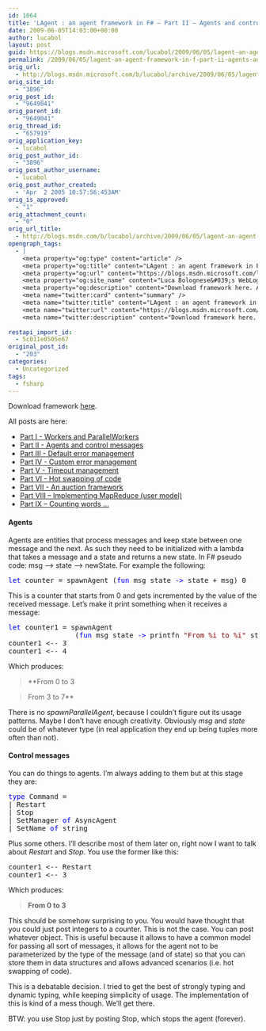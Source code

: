 ```yaml
---
id: 1064
title: 'LAgent : an agent framework in F# – Part II – Agents and control messages'
date: 2009-06-05T14:03:00+00:00
author: lucabol
layout: post
guid: https://blogs.msdn.microsoft.com/lucabol/2009/06/05/lagent-an-agent-framework-in-f-part-ii-agents-and-control-messages/
permalink: /2009/06/05/lagent-an-agent-framework-in-f-part-ii-agents-and-control-messages/
orig_url:
  - http://blogs.msdn.microsoft.com/b/lucabol/archive/2009/06/05/lagent-an-agent-framework-in-f-part-ii-agents-and-control-messages.aspx
orig_site_id:
  - "3896"
orig_post_id:
  - "9649041"
orig_parent_id:
  - "9649041"
orig_thread_id:
  - "657919"
orig_application_key:
  - lucabol
orig_post_author_id:
  - "3896"
orig_post_author_username:
  - lucabol
orig_post_author_created:
  - 'Apr  2 2005 10:57:56:453AM'
orig_is_approved:
  - "1"
orig_attachment_count:
  - "0"
orig_url_title:
  - http://blogs.msdn.com/b/lucabol/archive/2009/06/05/lagent-an-agent-framework-in-f-part-ii-agents-and-control-messages.aspx
opengraph_tags:
  - |
    <meta property="og:type" content="article" />
    <meta property="og:title" content="LAgent : an agent framework in F# &ndash; Part II &ndash; Agents and control messages" />
    <meta property="og:url" content="https://blogs.msdn.microsoft.com/lucabol/2009/06/05/lagent-an-agent-framework-in-f-part-ii-agents-and-control-messages/" />
    <meta property="og:site_name" content="Luca Bolognese&#039;s WebLog" />
    <meta property="og:description" content="Download framework here. All posts are here: Part I  - Workers and ParallelWorkers Part II  - Agents and control messages Part III  - Default error management Part IV  - Custom error management Part V  - Timeout management Part VI  - Hot swapping of code Part VII  - An auction framework Part VIII – Implementing MapReduce..." />
    <meta name="twitter:card" content="summary" />
    <meta name="twitter:title" content="LAgent : an agent framework in F# &ndash; Part II &ndash; Agents and control messages" />
    <meta name="twitter:url" content="https://blogs.msdn.microsoft.com/lucabol/2009/06/05/lagent-an-agent-framework-in-f-part-ii-agents-and-control-messages/" />
    <meta name="twitter:description" content="Download framework here. All posts are here: Part I  - Workers and ParallelWorkers Part II  - Agents and control messages Part III  - Default error management Part IV  - Custom error management Part V  - Timeout management Part VI  - Hot swapping of code Part VII  - An auction framework Part VIII – Implementing MapReduce..." />
    
restapi_import_id:
  - 5c011e0505e67
original_post_id:
  - "203"
categories:
  - Uncategorized
tags:
  - fsharp
---
```

Download framework [here](http://code.msdn.microsoft.com/LAgent).

All posts are here:

  * [Part I  - Workers and ParallelWorkers](http://blogs.msdn.com/lucabol/archive/2009/05/29/lagent-an-agent-framework-in-f-part-i-workers-and-parallelworkers.aspx) 
  * [Part II  - Agents and control messages](http://blogs.msdn.com/lucabol/archive/2009/06/05/lagent-an-agent-framework-in-f-part-ii-agents-and-control-messages.aspx) 
  * [Part III  - Default error management](http://blogs.msdn.com/lucabol/archive/2009/06/12/lagent-an-agent-framework-in-f-part-iii-default-error-management.aspx) 
  * [Part IV  - Custom error management](http://blogs.msdn.com/lucabol/archive/2009/06/19/lagent-an-agent-framework-in-f-part-iv-custom-error-management.aspx) 
  * [Part V  - Timeout management](http://blogs.msdn.com/lucabol/archive/2009/06/26/lagent-an-agent-framework-in-f-part-v-timeout-management.aspx) 
  * [Part VI  - Hot swapping of code](http://blogs.msdn.com/lucabol/archive/2009/07/03/lagent-an-agent-framework-in-f-part-vi-hot-swapping-of-code-and-something-silly.aspx) 
  * [Part VII  - An auction framework](http://blogs.msdn.com/lucabol/archive/2009/07/10/lagent-an-agent-framework-in-f-part-vii-an-auction-application.aspx) 
  * [Part VIII – Implementing MapReduce (user model)](http://blogs.msdn.com/lucabol/archive/2009/09/04/lagent-an-agent-framework-in-f-part-viii-implementing-mapreduce-user-model.aspx) 
  * [Part IX – Counting words …](http://blogs.msdn.com/lucabol/archive/2009/09/18/lagent-an-agent-framework-in-f-part-ix-counting-words.aspx) 

#### Agents

Agents are entities that process messages and keep state between one message and the next. As such they need to be initialized with a lambda that takes a message and a state and returns a new state. In F# pseudo code: msg –> state –> newState. For example the following:

<pre class="code"><span style="color:blue;">let </span>counter = spawnAgent (<span style="color:blue;">fun </span>msg state <span style="color:blue;">-&gt; </span>state + msg) 0</pre>

This is a counter that starts from 0 and gets incremented by the value of the received message. Let’s make it print something when it receives a message:

<pre class="code"><span style="color:blue;">let </span>counter1 = spawnAgent<br />                (<span style="color:blue;">fun </span>msg state <span style="color:blue;">-&gt; </span>printfn <span style="color:maroon;">"From %i to %i" </span>state (state + msg); state + msg) 0
counter1 &lt;-- 3
counter1 &lt;-- 4</pre>

Which produces:

> **From 0 to 3
        
>   
> From 3 to 7**

There is no _spawnParallelAgent_, because I couldn’t figure out its usage patterns. Maybe I don’t have enough creativity. Obviously _msg_ and _state_ could be of whatever type (in real application they end up being tuples more often than not).

#### Control messages

You can do things to agents. I’m always adding to them but at this stage they are:

<pre class="code"><span style="color:blue;">type </span>Command =
| Restart
| Stop
| SetManager <span style="color:blue;">of </span>AsyncAgent
| SetName <span style="color:blue;">of </span>string</pre></p> 

Plus some others. I’ll describe most of them later on, right now I want to talk about _Restart_ and _Stop_. You use the former like this:

<pre class="code">counter1 &lt;-- Restart
counter1 &lt;-- 3</pre>

Which produces:

> **From 0 to 3**

This should be somehow surprising to you. You would have thought that you could just post integers to a counter. This is not the case. You can post whatever object. This is useful because it allows to have a common model for passing all sort of messages, it allows for the agent not to be parameterized by the type of the message (and of state) so that you can store them in data structures and allows advanced scenarios (i.e. hot swapping of code).

This is a debatable decision. I tried to get the best of strongly typing and dynamic typing, while keeping simplicity of usage. The implementation of this is kind of a mess though. We’ll get there.

BTW: you use Stop just by posting Stop, which stops the agent (forever).